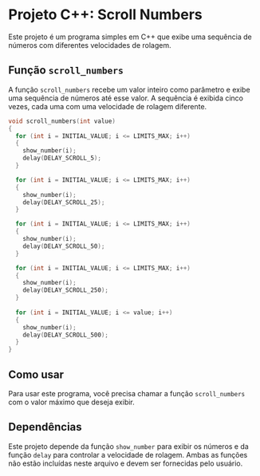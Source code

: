 # Projeto C++: Scroll Numbers

Este projeto é um programa simples em C++ que exibe uma sequência de números com diferentes velocidades de rolagem.

## Função `scroll_numbers`

A função `scroll_numbers` recebe um valor inteiro como parâmetro e exibe uma sequência de números até esse valor. A sequência é exibida cinco vezes, cada uma com uma velocidade de rolagem diferente.

```cpp
void scroll_numbers(int value)
{  
  for (int i = INITIAL_VALUE; i <= LIMITS_MAX; i++)
  {
    show_number(i);
    delay(DELAY_SCROLL_5);
  }

  for (int i = INITIAL_VALUE; i <= LIMITS_MAX; i++)
  {
    show_number(i);
    delay(DELAY_SCROLL_25);
  }

  for (int i = INITIAL_VALUE; i <= LIMITS_MAX; i++)
  {
    show_number(i);
    delay(DELAY_SCROLL_50);
  }

  for (int i = INITIAL_VALUE; i <= LIMITS_MAX; i++)
  {
    show_number(i);
    delay(DELAY_SCROLL_250);
  }
  
  for (int i = INITIAL_VALUE; i <= value; i++)
  {
    show_number(i);
    delay(DELAY_SCROLL_500);
  }
}
```

## Como usar

Para usar este programa, você precisa chamar a função `scroll_numbers` com o valor máximo que deseja exibir.

## Dependências

Este projeto depende da função `show_number` para exibir os números e da função `delay` para controlar a velocidade de rolagem. Ambas as funções não estão incluídas neste arquivo e devem ser fornecidas pelo usuário.
